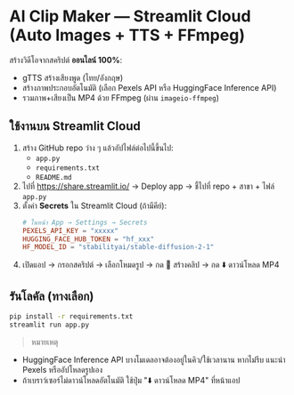 # AI Clip Maker — Streamlit Cloud (Auto Images + TTS + FFmpeg)

สร้างวิดีโอจากสคริปต์ **ออนไลน์ 100%**:
- gTTS สร้างเสียงพูด (ไทย/อังกฤษ)
- สร้างภาพประกอบอัตโนมัติ (เลือก Pexels API หรือ HuggingFace Inference API)
- รวมภาพ+เสียงเป็น MP4 ด้วย FFmpeg (ผ่าน `imageio-ffmpeg`)

## ใช้งานบน Streamlit Cloud
1) สร้าง GitHub repo ว่าง ๆ แล้วอัปไฟล์ต่อไปนี้ขึ้นไป:
   - `app.py`
   - `requirements.txt`
   - `README.md`
2) ไปที่ https://share.streamlit.io/ → Deploy app → ชี้ไปที่ repo + สาขา + ไฟล์ `app.py`
3) ตั้งค่า **Secrets** ใน Streamlit Cloud (ถ้ามีคีย์):
   ```toml
   # ในหน้า App → Settings → Secrets
   PEXELS_API_KEY = "xxxxx"
   HUGGING_FACE_HUB_TOKEN = "hf_xxx"
   HF_MODEL_ID = "stabilityai/stable-diffusion-2-1"
   ```
4) เปิดแอป → กรอกสคริปต์ → เลือกโหมดรูป → กด 🚀 สร้างคลิป → กด ⬇️ ดาวน์โหลด MP4

## รันโลคัล (ทางเลือก)
```bash
pip install -r requirements.txt
streamlit run app.py
```

> หมายเหตุ
- HuggingFace Inference API บางโมเดลอาจต้องอยู่ในคิว/ใช้เวลานาน หากไม่รีบ แนะนำ Pexels หรืออัปโหลดรูปเอง
- ถ้าเบราว์เซอร์ไม่ดาวน์โหลดอัตโนมัติ ใช้ปุ่ม "⬇️ ดาวน์โหลด MP4" ที่หน้าแอป
